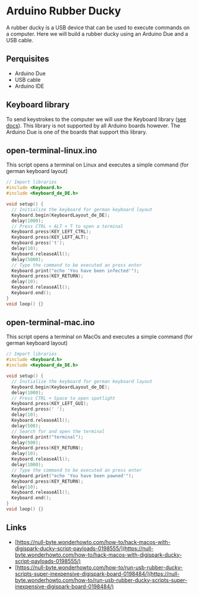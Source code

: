 # Arduino Rubber Ducky

A rubber ducky is a USB device that can be used to execute commands on a computer. Here we will build a rubber ducky using an Arduino Due and a USB cable.

## Perquisites

- Arduino Due
- USB cable
- Arduino IDE

## Keyboard library

To send keystrokes to the computer we will use the Keyboard library ([see docs](https://www.arduino.cc/reference/en/libraries/keyboard/)). This library is not supported by all Arduino boards however. The Arduino Due is one of the boards that support this library.

## open-terminal-linux.ino

This script opens a terminal on Linux and executes a simple command (for german keyboard layout)

```c++
// Import libraries
#include <Keyboard.h>
#include <Keyboard_de_DE.h>

void setup() {
  // Initialize the keyboard for german keyboard layout
  Keyboard.begin(KeyboardLayout_de_DE);
  delay(1000);
  // Press CTRL + ALT + T to open a terminal
  Keyboard.press(KEY_LEFT_CTRL);
  Keyboard.press(KEY_LEFT_ALT);
  Keyboard.press('t');
  delay(10);
  Keyboard.releaseAll();
  delay(5000);
  // Type the command to be executed an press enter
  Keyboard.print("echo 'You have been infected'");
  Keyboard.press(KEY_RETURN);
  delay(10);
  Keyboard.releaseAll();
  Keyboard.end();
}
void loop() {}
```

## open-terminal-mac.ino

This script opens a terminal on MacOs and executes a simple command (for german keyboard layout)

```c++
// Import libraries
#include <Keyboard.h>
#include <Keyboard_de_DE.h>

void setup() {
  // Initialize the keyboard for german keyboard layout
  Keyboard.begin(KeyboardLayout_de_DE);
  delay(1000);
  // Press CTRL + Space to open spotlight
  Keyboard.press(KEY_LEFT_GUI);
  Keyboard.press(' ');
  delay(10);
  Keyboard.releaseAll();
  delay(500);
  // Search for and open the terminal
  Keyboard.print("terminal");
  delay(500);
  Keyboard.press(KEY_RETURN);
  delay(10);
  Keyboard.releaseAll();
  delay(1000);
  // Type the command to be executed an press enter
  Keyboard.print("echo 'You have been pawned'");
  Keyboard.press(KEY_RETURN);
  delay(10);
  Keyboard.releaseAll();
  Keyboard.end();
}
void loop() {}
```

## Links

- [https://null-byte.wonderhowto.com/how-to/hack-macos-with-digispark-ducky-script-payloads-0198555/](https://null-byte.wonderhowto.com/how-to/hack-macos-with-digispark-ducky-script-payloads-0198555/)
- [https://null-byte.wonderhowto.com/how-to/run-usb-rubber-ducky-scripts-super-inexpensive-digispark-board-0198484/](https://null-byte.wonderhowto.com/how-to/run-usb-rubber-ducky-scripts-super-inexpensive-digispark-board-0198484/)
